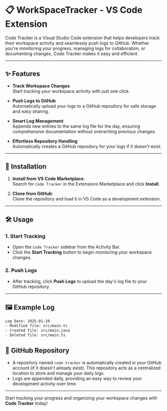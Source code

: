 # 📋 WorkSpaceTracker - VS Code Extension

Code Tracker is a Visual Studio Code extension that helps developers track their workspace activity and seamlessly push logs to GitHub. Whether you're monitoring your progress, managing logs for collaboration, or documenting changes, Code Tracker makes it easy and efficient.

---

## ✨ Features

- **Track Workspace Changes**  
  Start tracking your workspace activity with just one click.  

- **Push Logs to GitHub**  
  Automatically upload your logs to a GitHub repository for safe storage and easy sharing.  

- **Smart Log Management**  
  Appends new entries to the same log file for the day, ensuring comprehensive documentation without overwriting previous changes.  

- **Effortless Repository Handling**  
  Automatically creates a GitHub repository for your logs if it doesn't exist.  

---

## 🚀 Installation

1. **Install from VS Code Marketplace**:  
   Search for `Code Tracker` in the Extensions Marketplace and click **Install**.  

2. **Clone from GitHub**:  
   Clone the repository and load it in VS Code as a development extension.  

---

## 🛠️ Usage

### 1. Start Tracking
- Open the `Code Tracker` sidebar from the Activity Bar.
- Click the **Start Tracking** button to begin monitoring your workspace changes.

### 2. Push Logs
- After tracking, click **Push Logs** to upload the day's log file to your GitHub repository.  

---

## 🖼️ Example Log

```txt
Log Date: 2025-01-10
- Modified file: src/main.ts
- Created file: src/main.java
- Deleted file: src/main.ts
```
## 📂 GitHub Repository

- A repository named `code-tracker` is automatically created in your GitHub account (if it doesn't already exist). This repository acts as a centralized location to store and manage your daily logs.
- Logs are appended daily, providing an easy way to review your development activity over time.

---

Start tracking your progress and organizing your workspace changes with **Code Tracker** today!
